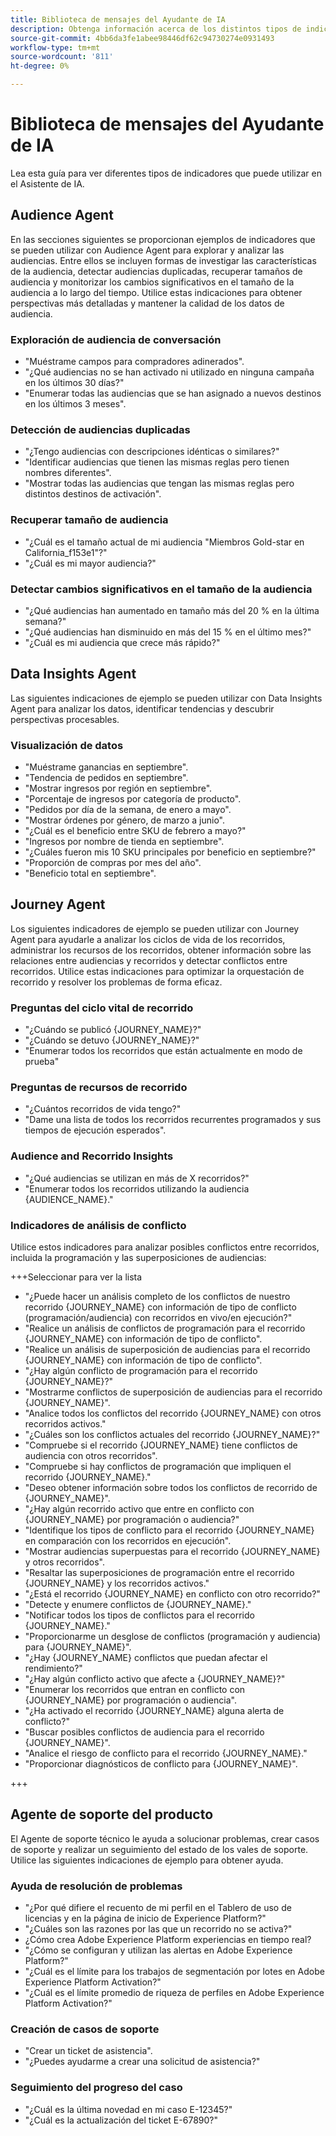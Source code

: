 ```yaml
---
title: Biblioteca de mensajes del Ayudante de IA
description: Obtenga información acerca de los distintos tipos de indicadores y patrones de mensajes que puede utilizar al consultar el Ayudante de IA.
source-git-commit: 4bb6da3fe1abee98446df62c94730274e0931493
workflow-type: tm+mt
source-wordcount: '811'
ht-degree: 0%

---
```


# Biblioteca de mensajes del Ayudante de IA

Lea esta guía para ver diferentes tipos de indicadores que puede utilizar en el Asistente de IA.

## Audience Agent

En las secciones siguientes se proporcionan ejemplos de indicadores que se pueden utilizar con Audience Agent para explorar y analizar las audiencias. Entre ellos se incluyen formas de investigar las características de la audiencia, detectar audiencias duplicadas, recuperar tamaños de audiencia y monitorizar los cambios significativos en el tamaño de la audiencia a lo largo del tiempo. Utilice estas indicaciones para obtener perspectivas más detalladas y mantener la calidad de los datos de audiencia.

### Exploración de audiencia de conversación

- &quot;Muéstrame campos para compradores adinerados&quot;.
- &quot;¿Qué audiencias no se han activado ni utilizado en ninguna campaña en los últimos 30 días?&quot;
- &quot;Enumerar todas las audiencias que se han asignado a nuevos destinos en los últimos 3 meses&quot;.

### Detección de audiencias duplicadas

- &quot;¿Tengo audiencias con descripciones idénticas o similares?&quot;
- &quot;Identificar audiencias que tienen las mismas reglas pero tienen nombres diferentes&quot;.
- &quot;Mostrar todas las audiencias que tengan las mismas reglas pero distintos destinos de activación&quot;.

### Recuperar tamaño de audiencia

- &quot;¿Cuál es el tamaño actual de mi audiencia &quot;Miembros Gold-star en California_f153e1&quot;?&quot;
- &quot;¿Cuál es mi mayor audiencia?&quot;

### Detectar cambios significativos en el tamaño de la audiencia

- &quot;¿Qué audiencias han aumentado en tamaño más del 20 % en la última semana?&quot;
- &quot;¿Qué audiencias han disminuido en más del 15 % en el último mes?&quot;
- &quot;¿Cuál es mi audiencia que crece más rápido?&quot;

## Data Insights Agent

Las siguientes indicaciones de ejemplo se pueden utilizar con Data Insights Agent para analizar los datos, identificar tendencias y descubrir perspectivas procesables.

### Visualización de datos

- &quot;Muéstrame ganancias en septiembre&quot;.
- &quot;Tendencia de pedidos en septiembre&quot;.
- &quot;Mostrar ingresos por región en septiembre&quot;.
- &quot;Porcentaje de ingresos por categoría de producto&quot;.
- &quot;Pedidos por día de la semana, de enero a mayo&quot;.
- &quot;Mostrar órdenes por género, de marzo a junio&quot;.
- &quot;¿Cuál es el beneficio entre SKU de febrero a mayo?&quot;
- &quot;Ingresos por nombre de tienda en septiembre&quot;.
- &quot;¿Cuáles fueron mis 10 SKU principales por beneficio en septiembre?&quot;
- &quot;Proporción de compras por mes del año&quot;.
- &quot;Beneficio total en septiembre&quot;.

## Journey Agent

Los siguientes indicadores de ejemplo se pueden utilizar con Journey Agent para ayudarle a analizar los ciclos de vida de los recorridos, administrar los recursos de los recorridos, obtener información sobre las relaciones entre audiencias y recorridos y detectar conflictos entre recorridos. Utilice estas indicaciones para optimizar la orquestación de recorrido y resolver los problemas de forma eficaz.

### Preguntas del ciclo vital de recorrido

- &quot;¿Cuándo se publicó {JOURNEY_NAME}?&quot;
- &quot;¿Cuándo se detuvo {JOURNEY_NAME}?&quot;
- &quot;Enumerar todos los recorridos que están actualmente en modo de prueba&quot;

### Preguntas de recursos de recorrido

- &quot;¿Cuántos recorridos de vida tengo?&quot;
- &quot;Dame una lista de todos los recorridos recurrentes programados y sus tiempos de ejecución esperados&quot;.

### Audience and Recorrido Insights

- &quot;¿Qué audiencias se utilizan en más de X recorridos?&quot;
- &quot;Enumerar todos los recorridos utilizando la audiencia {AUDIENCE_NAME}.&quot;

### Indicadores de análisis de conflicto

Utilice estos indicadores para analizar posibles conflictos entre recorridos, incluida la programación y las superposiciones de audiencias:

+++Seleccionar para ver la lista

- &quot;¿Puede hacer un análisis completo de los conflictos de nuestro recorrido {JOURNEY_NAME} con información de tipo de conflicto (programación/audiencia) con recorridos en vivo/en ejecución?&quot;
- &quot;Realice un análisis de conflictos de programación para el recorrido {JOURNEY_NAME} con información de tipo de conflicto&quot;.
- &quot;Realice un análisis de superposición de audiencias para el recorrido {JOURNEY_NAME} con información de tipo de conflicto&quot;.
- &quot;¿Hay algún conflicto de programación para el recorrido {JOURNEY_NAME}?&quot;
- &quot;Mostrarme conflictos de superposición de audiencias para el recorrido {JOURNEY_NAME}&quot;.
- &quot;Analice todos los conflictos del recorrido {JOURNEY_NAME} con otros recorridos activos.&quot;
- &quot;¿Cuáles son los conflictos actuales del recorrido {JOURNEY_NAME}?&quot;
- &quot;Compruebe si el recorrido {JOURNEY_NAME} tiene conflictos de audiencia con otros recorridos&quot;.
- &quot;Compruebe si hay conflictos de programación que impliquen el recorrido {JOURNEY_NAME}.&quot;
- &quot;Deseo obtener información sobre todos los conflictos de recorrido de {JOURNEY_NAME}&quot;.
- &quot;¿Hay algún recorrido activo que entre en conflicto con {JOURNEY_NAME} por programación o audiencia?&quot;
- &quot;Identifique los tipos de conflicto para el recorrido {JOURNEY_NAME} en comparación con los recorridos en ejecución&quot;.
- &quot;Mostrar audiencias superpuestas para el recorrido {JOURNEY_NAME} y otros recorridos&quot;.
- &quot;Resaltar las superposiciones de programación entre el recorrido {JOURNEY_NAME} y los recorridos activos.&quot;
- &quot;¿Está el recorrido {JOURNEY_NAME} en conflicto con otro recorrido?&quot;
- &quot;Detecte y enumere conflictos de {JOURNEY_NAME}.&quot;
- &quot;Notificar todos los tipos de conflictos para el recorrido {JOURNEY_NAME}.&quot;
- &quot;Proporcionarme un desglose de conflictos (programación y audiencia) para {JOURNEY_NAME}&quot;.
- &quot;¿Hay {JOURNEY_NAME} conflictos que puedan afectar el rendimiento?&quot;
- &quot;¿Hay algún conflicto activo que afecte a {JOURNEY_NAME}?&quot;
- &quot;Enumerar los recorridos que entran en conflicto con {JOURNEY_NAME} por programación o audiencia&quot;.
- &quot;¿Ha activado el recorrido {JOURNEY_NAME} alguna alerta de conflicto?&quot;
- &quot;Buscar posibles conflictos de audiencia para el recorrido {JOURNEY_NAME}&quot;.
- &quot;Analice el riesgo de conflicto para el recorrido {JOURNEY_NAME}.&quot;
- &quot;Proporcionar diagnósticos de conflicto para {JOURNEY_NAME}&quot;.

+++

## Agente de soporte del producto

El Agente de soporte técnico le ayuda a solucionar problemas, crear casos de soporte y realizar un seguimiento del estado de los vales de soporte. Utilice las siguientes indicaciones de ejemplo para obtener ayuda.

### Ayuda de resolución de problemas

- &quot;¿Por qué difiere el recuento de mi perfil en el Tablero de uso de licencias y en la página de inicio de Experience Platform?&quot;
- &quot;¿Cuáles son las razones por las que un recorrido no se activa?&quot;
- ¿Cómo crea Adobe Experience Platform experiencias en tiempo real?
- &quot;¿Cómo se configuran y utilizan las alertas en Adobe Experience Platform?&quot;
- &quot;¿Cuál es el límite para los trabajos de segmentación por lotes en Adobe Experience Platform Activation?&quot;
- &quot;¿Cuál es el límite promedio de riqueza de perfiles en Adobe Experience Platform Activation?&quot;

### Creación de casos de soporte

- &quot;Crear un ticket de asistencia&quot;.
- &quot;¿Puedes ayudarme a crear una solicitud de asistencia?&quot;

### Seguimiento del progreso del caso

- &quot;¿Cuál es la última novedad en mi caso E-12345?&quot;
- &quot;¿Cuál es la actualización del ticket E-67890?&quot;

